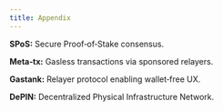 ```yaml
---
title: Appendix
---
```


**SPoS:** Secure Proof‑of‑Stake consensus.

**Meta‑tx:** Gasless transactions via sponsored relayers.

**Gastank:** Relayer protocol enabling wallet‑free UX.

**DePIN:** Decentralized Physical Infrastructure Network.
